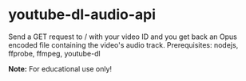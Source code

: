 # youtube-dl-audio-api
Send a GET request to / with your video ID and you get back an Opus encoded file containing the video's audio track. Prerequisites: nodejs, ffprobe, ffmpeg, youtube-dl

__Note:__ For educational use only!
